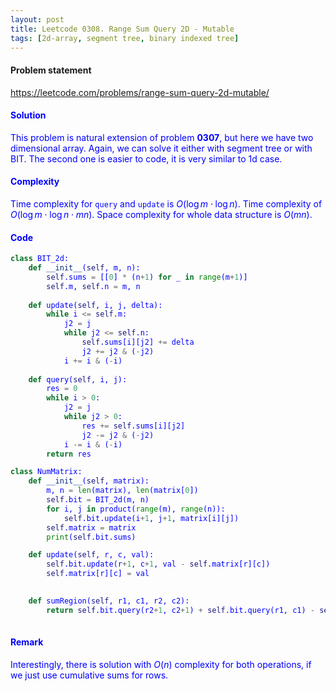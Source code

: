 ```yaml
---
layout: post
title: Leetcode 0308. Range Sum Query 2D - Mutable
tags: [2d-array, segment tree, binary indexed tree]
---
```


#### Problem statement

<a href="https://leetcode.com/problems/range-sum-query-2d-mutable/"> <font color = blue>https://leetcode.com/problems/range-sum-query-2d-mutable/

#### Solution
This problem is natural extension of problem **0307**, but here we have two dimensional array. Again, we can solve it either with segment tree or with BIT. The second one is easier to code, it is very similar to 1d case.

#### Complexity
Time complexity for `query` and `update` is $O(\log m \cdot \log n)$. Time complexity of $O(\log m \cdot \log n \cdot mn)$. Space complexity for whole data structure is $O(mn)$.

#### Code
```python
class BIT_2d:
    def __init__(self, m, n):
        self.sums = [[0] * (n+1) for _ in range(m+1)]
        self.m, self.n = m, n
    
    def update(self, i, j, delta):
        while i <= self.m:
            j2 = j
            while j2 <= self.n:
                self.sums[i][j2] += delta
                j2 += j2 & (-j2)
            i += i & (-i)
    
    def query(self, i, j):
        res = 0
        while i > 0:
            j2 = j
            while j2 > 0:
                res += self.sums[i][j2]
                j2 -= j2 & (-j2)
            i -= i & (-i)
        return res

class NumMatrix:
    def __init__(self, matrix):
        m, n = len(matrix), len(matrix[0])
        self.bit = BIT_2d(m, n)
        for i, j in product(range(m), range(n)):
            self.bit.update(i+1, j+1, matrix[i][j])
        self.matrix = matrix
        print(self.bit.sums)

    def update(self, r, c, val):
        self.bit.update(r+1, c+1, val - self.matrix[r][c])
        self.matrix[r][c] = val
        

    def sumRegion(self, r1, c1, r2, c2):
        return self.bit.query(r2+1, c2+1) + self.bit.query(r1, c1) - self.bit.query(r2+1, c1) - self.bit.query(r1, c2+1)
        
```

#### Remark
Interestingly, there is solution with $O(n)$ complexity for both operations, if we just use cumulative sums for rows.
